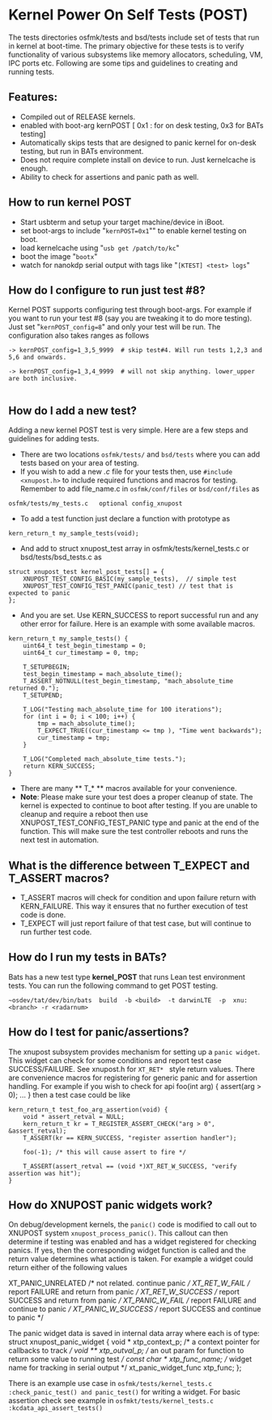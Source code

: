# Kernel Power On Self Tests (POST)

The tests directories osfmk/tests and bsd/tests include set of tests that run in kernel at boot-time. The primary objective for these tests is to verify functionality of various subsystems like memory allocators, scheduling, VM, IPC ports etc. Following are some tips and guidelines to creating and running tests.

## Features:
  * Compiled out of RELEASE kernels.
  * enabled with boot-arg kernPOST [ 0x1 : for on desk testing, 0x3 for BATs testing]
  * Automatically skips tests that are designed to panic kernel for on-desk testing, but run in BATs environment.
  * Does not require complete install on device to run. Just kernelcache is enough.
  * Ability to check for assertions and panic path as well.

## How to run kernel POST

  * Start usbterm and setup your target machine/device in iBoot. 
  * set boot-args to include "```kernPOST=0x1```"" to enable kernel testing on boot.
  * load kernelcache using "```usb get /patch/to/kc```"
  * boot the image "```bootx```"
  * watch for nanokdp serial output with tags like "```[KTEST] <test> logs```"

## How do I configure to run just test #8?

Kernel POST supports configuring test through boot-args. For example if you want to run your test #8 (say you are tweaking it to do more testing). Just set "```kernPOST_config=8```" and only your test will be run. The configuration also takes ranges as follows
```
-> kernPOST_config=1_3,5_9999  # skip test#4. Will run tests 1,2,3 and 5,6 and onwards.
  
-> kernPOST_config=1_3,4_9999  # will not skip anything. lower_upper are both inclusive.
  
```

## How do I add a new test?
Adding a new kernel POST test is very simple. Here are a few steps and guidelines for adding tests.

  * There are two locations ```osfmk/tests/``` and ```bsd/tests``` where you can add tests based on your area of testing.
  * If you wish to add a new *.c* file for your tests then, use ```#include <xnupost.h>``` to include required functions and macros for testing. Remember to add file_name.c in ```osfmk/conf/files``` or ```bsd/conf/files``` as 
  
  ```osfmk/tests/my_tests.c   optional config_xnupost```
  * To add a test function just declare a function with prototype as 
  
  ```kern_return_t my_sample_tests(void); ```
  * And add to struct xnupost_test array in osfmk/tests/kernel_tests.c or bsd/tests/bsd_tests.c as 

```
struct xnupost_test kernel_post_tests[] = {
	XNUPOST_TEST_CONFIG_BASIC(my_sample_tests),  // simple test 
    XNUPOST_TEST_CONFIG_TEST_PANIC(panic_test) // test that is expected to panic 
};
```
  * And you are set. Use KERN_SUCCESS to report successful run and any other error for failure. Here is an example with some available macros.
  
```
kern_return_t my_sample_tests() {
    uint64_t test_begin_timestamp = 0;
    uint64_t cur_timestamp = 0, tmp;
    
    T_SETUPBEGIN; 
	test_begin_timestamp = mach_absolute_time();
	T_ASSERT_NOTNULL(test_begin_timestamp, "mach_absolute_time returned 0.");
    T_SETUPEND;
    
    T_LOG("Testing mach_absolute_time for 100 iterations");
    for (int i = 0; i < 100; i++) {
        tmp = mach_absolute_time();
        T_EXPECT_TRUE((cur_timestamp <= tmp ), "Time went backwards");
        cur_timestamp = tmp;
	}
    
	T_LOG("Completed mach_absolute_time tests.");
    return KERN_SUCCESS;
}
```

  * There are many ** T_* ** macros available for your convenience.
  * **Note**: Please make sure your test does a proper cleanup of state. The kernel is expected to continue to boot after testing. If you are unable to cleanup and require a reboot then use XNUPOST_TEST_CONFIG_TEST_PANIC type and panic at the end of the function. This will make sure the test controller reboots and runs the next test in automation.

## What is the difference between T_EXPECT and T_ASSERT macros?

  * T_ASSERT macros will check for condition and upon failure return with KERN_FAILURE. This way it ensures that no further execution of test code is done. 
  * T_EXPECT will just report failure of that test case, but will continue to run further test code.

## How do I run my tests in BATs?

Bats has a new test type **kernel_POST** that runs Lean test environment tests. You can run the following command to get POST testing.

```
~osdev/tat/dev/bin/bats  build  -b <build>  -t darwinLTE  -p  xnu:<branch> -r <radarnum>
```

## How do I test for panic/assertions?

The xnupost subsystem provides mechanism for setting up a `panic widget`. This widget can check for some conditions and report test case SUCCESS/FAILURE. See xnupost.h for `XT_RET* ` style return values. There are convenience macros for registering for generic panic and for assertion handling. For example if you wish to check for api foo(int arg) { assert(arg > 0); ... } then a test case could be like

```
kern_return_t test_foo_arg_assertion(void) {
	void * assert_retval = NULL;
	kern_return_t kr = T_REGISTER_ASSERT_CHECK("arg > 0", &assert_retval);
	T_ASSERT(kr == KERN_SUCCESS, "register assertion handler");

	foo(-1); /* this will cause assert to fire */

	T_ASSERT(assert_retval == (void *)XT_RET_W_SUCCESS, "verify assertion was hit");
}

```

## How do XNUPOST panic widgets work?

On debug/development kernels, the `panic()` code is modified to call out to XNUPOST system `xnupost_process_panic()`. This callout can then determine if testing was enabled and has a widget registered for checking panics. If yes, then the corresponding widget function is called and the return value determines what action is taken. For example a widget could return either of the following values

  XT_PANIC_UNRELATED    /* not related. continue panic */
  XT_RET_W_FAIL         /* report FAILURE and return from panic */
  XT_RET_W_SUCCESS      /* report SUCCESS and return from panic */
  XT_PANIC_W_FAIL       /* report FAILURE and continue to panic */
  XT_PANIC_W_SUCCESS    /* report SUCCESS and continue to panic */

The panic widget data is saved in internal data array where each is of type:
struct xnupost_panic_widget {
	void * xtp_context_p;  /* a context pointer for callbacks to track */
	void ** xtp_outval_p;  /* an out param for function to return some value to running test */
	const char * xtp_func_name;  /* widget name for tracking in serial output */
	xt_panic_widget_func xtp_func; 
};

There is an example use case in `osfmk/tests/kernel_tests.c :check_panic_test() and panic_test()` for writing a widget.
For basic assertion check see example in `osfmkt/tests/kernel_tests.c :kcdata_api_assert_tests()`

